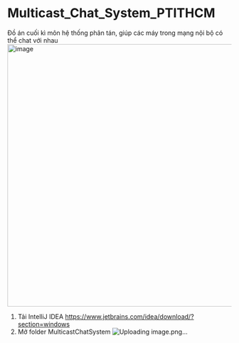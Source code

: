 # Multicast_Chat_System_PTITHCM
Đồ án cuối kì môn hệ thống phân tán, giúp các máy trong mạng nội bộ có thể chat với nhau 
<img width="590" alt="image" src="https://github.com/ahuynh359/Multicast_Chat_System_PTITHCM/assets/32415728/a319b6a3-2b62-46f8-a843-f762c5fc2d36">

1. Tải IntelliJ IDEA
https://www.jetbrains.com/idea/download/?section=windows
2. Mở folder MulticastChatSystem
![Uploading image.png…]()



